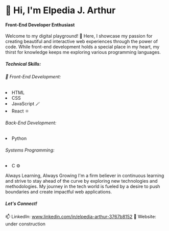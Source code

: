 <!---
- 👋 Hi, I’m @ElpeAJ
- 👀 I’m interested in coding
- 🌱 I’m currently learning Javascript, React and ReactNative
- 💞️ I’m looking to collaborate on project using HTML, CSS, Bootstrap, Javascript, React, Python & SQL at the moment.
- 📫 How to reach me www.linkedin.com/in/elpedia-arthur-3767b8152
--->

<h1>👋 Hi, I'm Elpedia J. Arthur</h1>
<h4>Front-End Developer Enthusiast</h4>

<p>Welcome to my digital playground! 👀 Here, I showcase my passion for creating beautiful and interactive web experiences through the power of code.  While front-end development holds a special place in my heart, my thirst for knowledge keeps me exploring various programming languages.</p>

<h5>Technical Skills:</h5>
             <h6> 💞️  Front-End Development:</h6>
<li>HTML </li> 
<li>CSS</li> 
<li>JavaScript 🪄</li>
<li>React ⚛️ </li>
              <h6>Back-End Development:</h6>
<li>Python</li>
              <h6>Systems Programming:</h6>
<li>C ⚙️</li>
  
Always Learning, Always Growing
I'm a firm believer in continuous learning and strive to stay ahead of the curve by exploring new technologies and methodologies.  My journey in the tech world is fueled by a desire to push boundaries and create impactful web applications.
<h5>Let's Connect!</h5>

📫 LinkedIn: www.linkedin.com/in/elpedia-arthur-3767b8152
🌱 Website: under construction

<!---
ElpeAJ/ElpeAJ is a ✨ special ✨ repository because its `README.md` (this file) appears on your GitHub profile.
You can click the Preview link to take a look at your changes.
--->
